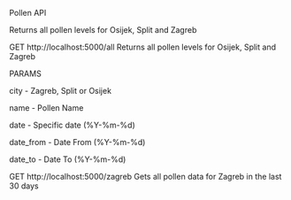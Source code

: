 Pollen API


Returns all pollen levels for Osijek, Split and Zagreb

GET http://localhost:5000/all Returns all pollen levels for Osijek, Split and Zagreb


PARAMS

city - Zagreb, Split or Osijek

name - Pollen Name

date - Specific date (%Y-%m-%d)

date_from -  Date From (%Y-%m-%d)

date_to  - Date To (%Y-%m-%d)



GET http://localhost:5000/zagreb Gets all pollen data for Zagreb in the last 30 days

